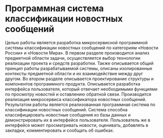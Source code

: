 # Программная система классификации новостных сообщений
Целью работы является разработка микросервисной программной системы классификации новостных сообщений по категориям «Новости России» и «Новости Мира».
В первом разделе производится анализ предметной области задачи, осуществляется выбор технологии реализации проекта и средств разработки. Также описывается общий принцип работы разрабатываемой системы, описаны изолированные контексты предметной области и их взаимодействие между друг другом. 
Во втором разделе описывается проектирование структуры и компонентов программного продукта. Описывается разработка интерфейса пользователя, который отвечает необходимыми функциями по просмотру новостей и оставлению обратной связи. Производится реализация микросервиса классификатора новостных сообщений. 
Результатом работы является реализованная программная система по классификации новостных сообщений. Система способна классифицировать новостные сообщения из базы данных и демонстрировать их в интерфейсе пользователя. Пользователь же в интерфейсе может просматривать новости, оценивать, добавлять в закладки, комментировать и сообщать об ошибках.
